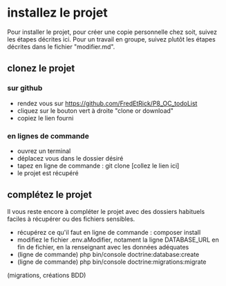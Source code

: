 # installez le projet

Pour installer le projet, pour créer une copie personnelle chez soit, suivez les étapes décrites ici. Pour un travail en groupe, suivez plutôt les étapes décrites dans le fichier "modifier.md".

## clonez le projet

### sur github

* rendez vous sur https://github.com/FredEtRick/P8_OC_todoList
* cliquez sur le bouton vert à droite "clone or download"
* copiez le lien fourni

### en lignes de commande

* ouvrez un terminal
* déplacez vous dans le dossier désiré
* tapez en ligne de commande : git clone [collez le lien ici]
* le projet est récupéré

## complétez le projet

Il vous reste encore à compléter le projet avec des dossiers habituels faciles à récupérer ou des fichiers sensibles.

* récupérez ce qu'il faut en ligne de commande : composer install
* modifiez le fichier .env.aModifier, notament la ligne DATABASE_URL en fin de fichier, en la renseignant avec les données adéquates
* (ligne de commande) php bin/console doctrine:database:create
* (ligne de commande) php bin/console doctrine:migrations:migrate



(migrations, créations BDD)